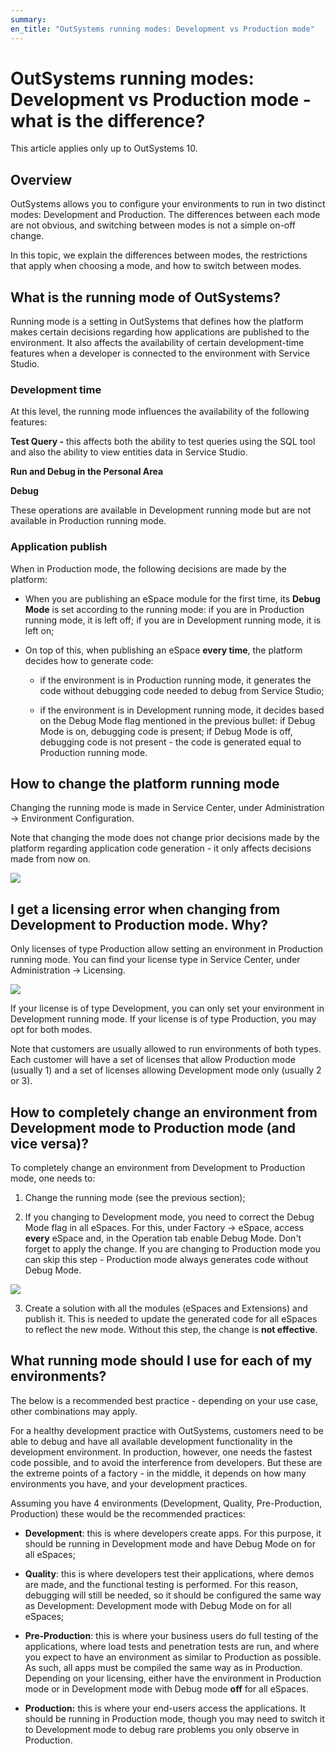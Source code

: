 ```yaml
---
summary:
en_title: "OutSystems running modes: Development vs Production mode"
---
```


# OutSystems running modes: Development vs Production mode - what is the difference?

<div class="info" markdown="1">
This article applies only up to OutSystems 10.
</div>

## Overview

OutSystems allows you to configure your environments to run in two distinct modes: Development and Production. The differences between each mode are not obvious, and switching between modes is not a simple on-off change.

In this topic, we explain the differences between modes, the restrictions that apply when choosing a mode, and how to switch between modes.

## What is the running mode of OutSystems?

Running mode is a setting in OutSystems that defines how the platform makes certain decisions regarding how applications are published to the environment. It also affects the availability of certain development-time features when a developer is connected to the environment with Service Studio.

### Development time

At this level, the running mode influences the availability of the following features:

**Test Query -** this affects both the ability to test queries using the SQL tool and also the ability to view entities data in Service Studio.

**Run and Debug in the Personal Area**

**Debug**

These operations are available in Development running mode but are not available in Production running mode.

### Application publish

When in Production mode, the following decisions are made by the platform:

* When you are publishing an eSpace module for the first time, its **Debug Mode** is set according to the running mode: if you are in Production running mode, it is left off; if you are in Development running mode, it is left on;

* On top of this, when publishing an eSpace **every time**, the platform decides how to generate code:

    * if the environment is in Production running mode, it generates the code without debugging code needed to debug from Service Studio;

    * if the environment is in Development running mode, it decides based on the Debug Mode flag mentioned in the previous bullet: if Debug Mode is on, debugging code is present; if Debug Mode is off, debugging code is not present - the code is generated equal to Production running mode.


## How to change the platform running mode

Changing the running mode is made in Service Center, under Administration -> Environment Configuration.

Note that changing the mode does not change prior decisions made by the platform regarding application code generation - it only affects decisions made from now on.

![ ](images/running-modes-dev-vs-prod_0.png)

## I get a licensing error when changing from Development to Production mode. Why?

Only licenses of type Production allow setting an environment in Production running mode. You can find your license type in Service Center, under Administration -> Licensing. 

 ![ ](images/running-modes-dev-vs-prod_1.png)

If your license is of type Development, you can only set your environment in Development running mode. If your license is of type Production, you may opt for both modes.

Note that customers are usually allowed to run environments of both types. Each customer will have a set of licenses that allow Production mode (usually 1) and a set of licenses allowing Development mode only (usually 2 or 3).


## How to completely change an environment from Development mode to Production mode (and vice versa)?

To completely change an environment from Development to Production mode, one needs to:

1. Change the running mode (see the previous section);
 

2. If you changing to Development mode, you need to correct the Debug Mode flag in all eSpaces. For this, under Factory -> eSpace, access **every** eSpace and, in the Operation tab enable Debug Mode. Don't forget to apply the change.
If you are changing to Production mode you can skip this step - Production mode always generates code without Debug Mode.

![ ](images/running-modes-dev-vs-prod_2.png)
 

3. Create a solution with all the modules (eSpaces and Extensions) and publish it. This is needed to update the generated code for all eSpaces to reflect the new mode.
Without this step, the change is **not effective**.


## What running mode should I use for each of my environments?

The below is a recommended best practice - depending on your use case, other combinations may apply.

For a healthy development practice with OutSystems, customers need to be able to debug and have all available development functionality in the development environment. In production, however, one needs the fastest code possible, and to avoid the interference from developers. But these are the extreme points of a factory - in the middle, it depends on how many environments you have, and your development practices. 

Assuming you have 4 environments (Development, Quality, Pre-Production, Production) these would be the recommended practices:

* **Development**: this is where developers create apps. For this purpose, it should be running in Development mode and have Debug Mode on for all eSpaces;

* **Quality**: this is where developers test their applications, where demos are made, and the functional testing is performed. For this reason, debugging will still be needed, so it should be configured the same way as Development: Development mode with Debug Mode on for all eSpaces;

* **Pre-Production**: this is where your business users do full testing of the applications, where load tests and penetration tests are run, and where you expect to have an environment as similar to Production as possible. As such, all apps must be compiled the same way as in Production.
Depending on your licensing, either have the environment in Production mode or in Development mode with Debug mode **off** for all eSpaces.

* **Production:** this is where your end-users access the applications. It should be running in Production mode, though you may need to switch it to Development mode to debug rare problems you only observe in Production.

